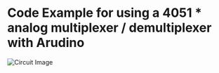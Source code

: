 # Code Example for using a 4051 * analog multiplexer / demultiplexer with Arudino

![Circuit Image](https://github.com/brysonian/ucla-152-tangible-media/raw/trunk/Using%20the%204051B%20Analog%20Multiplexer-Demultiplexer/circuit.jpg)

